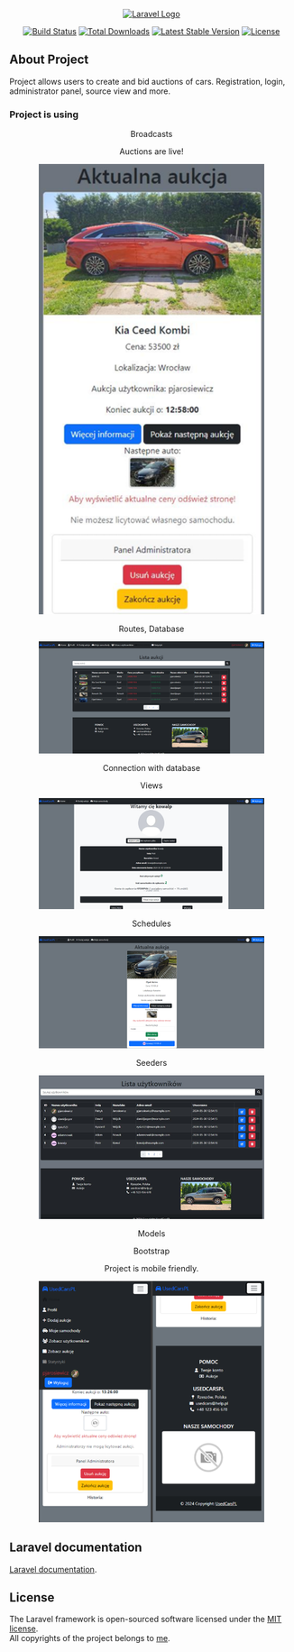 <p align="center"><a href="https://laravel.com" target="_blank"><img src="https://raw.githubusercontent.com/laravel/art/master/logo-lockup/5%20SVG/2%20CMYK/1%20Full%20Color/laravel-logolockup-cmyk-red.svg" width="400" alt="Laravel Logo"></a></p>

<p align="center">
<a href="https://github.com/laravel/framework/actions"><img src="https://github.com/laravel/framework/workflows/tests/badge.svg" alt="Build Status"></a>
<a href="https://packagist.org/packages/laravel/framework"><img src="https://img.shields.io/packagist/dt/laravel/framework" alt="Total Downloads"></a>
<a href="https://packagist.org/packages/laravel/framework"><img src="https://img.shields.io/packagist/v/laravel/framework" alt="Latest Stable Version"></a>
<a href="https://packagist.org/packages/laravel/framework"><img src="https://img.shields.io/packagist/l/laravel/framework" alt="License"></a>
</p>

## About Project

Project allows users to create and bid auctions of cars. Registration, login, administrator panel, source view and more.

### Project is using

<p align="center">Broadcasts</p>
<p align="center">Auctions are live!</p>
<p align="center"><img src="/README_images/3.png" width="400" alt="aplication image 3.png"></a></p>
<p align="center">Routes, Database</p>
<p align="center"><img src="/README_images/5.png" width="400" alt="aplication image 5.png"></a></p>
<p align="center">Connection with database</p>
<p align="center">Views</p>
<p align="center"><img src="/README_images/6.png" width="400" alt="aplication image 6.png"></a></p>
<p align="center">Schedules</p>
<p align="center"><img src="/README_images/10.png" width="400" alt="aplication image 10.png"></a></p>
<p align="center">Seeders</p>
<p align="center"><img src="/README_images/4.png" width="400" alt="aplication image 4.png"></a></p>
<p align="center">Models</p>
<p align="center">Bootstrap</p>
<p align="center">Project is mobile friendly.</p>
<p align="center"><img src="/README_images/9.png" width="400" alt="aplication image 9.png"></a></p>



## Laravel documentation

[Laravel documentation](https://laravel.com/docs).

## License

The Laravel framework is open-sourced software licensed under the [MIT license](https://opensource.org/licenses/MIT).<br>
All copyrights of the project belongs to [me](https://github.com/404ptk).
